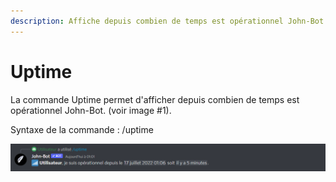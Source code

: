 ```yaml
---
description: Affiche depuis combien de temps est opérationnel John-Bot.
---
```


# Uptime

La commande Uptime permet d'afficher depuis combien de temps est opérationnel John-Bot. (voir image #1).

Syntaxe de la commande : /uptime

![Image #1](../../../.gitbook/assets/Uptime.png)
